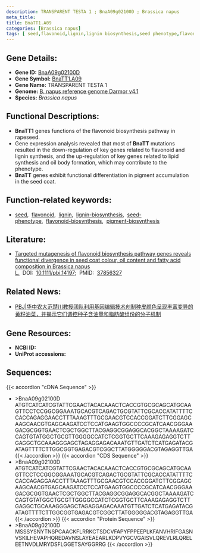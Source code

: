 ```yaml
---
description: TRANSPARENT TESTA 1 ; BnaA09g02100D ; Brassica napus
meta_title:
title: BnaTT1.A09
categories: [Brassica napus]
tags: [ seed,flavonoid,lignin,lignin biosynthesis,seed phenotype,flavonoid biosynthesis,pigment biosynthesis ]
---
```


## Gene Details:
- **Gene ID:**	[BnaA09g02100D]()
- **Gene Symbol:** <u>BnaTT1.A09</u>
- **Gene Name:** TRANSPARENT TESTA 1
- **Genome:** [B. napus reference genome Darmor v4.1]()
- **Species:** *Brassica napus*


## Functional Descriptions:
   - **BnaTT1** genes functions of the flavonoid biosynthesis pathway in rapeseed.
   - Gene expression analysis revealed that most of **BnaTT** mutations resulted in the down-regulation of key genes related to flavonoid and lignin synthesis, and the up-regulation of key genes related to lipid synthesis and oil body formation, which may contribute to the phenotype.
   - **BnaTT** genes exhibit functional differentiation in pigment accumulation in the seed coat.

## Function-related keywords:
   - [seed](/tags/seed/),&nbsp;&nbsp;[flavonoid](/tags/flavonoid/),&nbsp;&nbsp;[lignin](/tags/lignin/),&nbsp;&nbsp;[lignin-biosynthesis](/tags/lignin-biosynthesis/),&nbsp;&nbsp;[seed-phenotype](/tags/seed-phenotype/),&nbsp;&nbsp;[flavonoid-biosynthesis](/tags/flavonoid-biosynthesis/),&nbsp;&nbsp;[pigment-biosynthesis](/tags/pigment-biosynthesis/)

## Literature:
   - [Targeted mutagenesis of flavonoid biosynthesis pathway genes reveals functional divergence in seed coat colour, oil content and fatty acid composition in Brassica napus L.]( https://onlinelibrary.wiley.com/doi/10.1111/pbi.14197)&nbsp;&nbsp;DOI:&nbsp;&nbsp;[10.1111/pbi.14197](https://onlinelibrary.wiley.com/doi/10.1111/pbi.14197);&nbsp;&nbsp;PMID:&nbsp;&nbsp;[37856327](https://pubmed.ncbi.nlm.nih.gov/37856327/)

## Related News:
   - [PBJ|华中农大范楚川教授团队利用基因编辑技术创制种皮颜色呈现丰富变异的黄籽油菜，并揭示它们调控种子含油量和脂肪酸组份的分子机制](https://mp.weixin.qq.com/s?__biz=Mzg3MDEwNDEyMg==&mid=2247558159&idx=1&sn=57a3bb33c5bd37f669ce8a28a60dd479&chksm=cf088b1aaf401d585d65f5ad817a751b7c9bb0ec12b3712986d2a447420bc66f5fdb3643c199&scene=27#wechat_redirect)

## Gene Resources:
- **NCBI ID:**  [](https://www.ncbi.nlm.nih.gov/gene/?term=)
- **UniProt accessions:** [](https://www.uniprot.org/uniprotkb//entry)



## Sequences:
{{< accordion "cDNA Sequence" >}}
- \>BnaA09g02100D<br>
ATGTCATCATCGTATTCGAACTACACAAACTCACCGTGCGCAGCATGCAAGTTCCTCCGGCGGAAATGCACGTCAGACTGCGTATTCGCACCATATTTTCCACCAGAGGAACCTTTAAAGTTTGCGAACGTCCACCGGATCTTCGGAGCAAGCAACGTGAGCAAGATCCTCCATGAAGTGGCCCCGCATCAACGGGAAGACGCGGTGAACTCGCTGGCTTACGAGGCGGAGGCACGGCTAAAAGATCCAGTGTATGGCTGCGTTGGGGCCATCTCGGTGCTTCAAAGAGAGGTCTTGAGGCTGCAAAGGGAGCTAGAGGAGACAAATGTTGATCTCATGAGATACGATAGTTTTCTTGGCGGTGAGACGTCGGCTTATGGGGGACGTAGAGGTTGA
{{< /accordion >}}
{{< accordion "CDS Sequence" >}}
- \>BnaA09g02100D<br>
ATGTCATCATCGTATTCGAACTACACAAACTCACCGTGCGCAGCATGCAAGTTCCTCCGGCGGAAATGCACGTCAGACTGCGTATTCGCACCATATTTTCCACCAGAGGAACCTTTAAAGTTTGCGAACGTCCACCGGATCTTCGGAGCAAGCAACGTGAGCAAGATCCTCCATGAAGTGGCCCCGCATCAACGGGAAGACGCGGTGAACTCGCTGGCTTACGAGGCGGAGGCACGGCTAAAAGATCCAGTGTATGGCTGCGTTGGGGCCATCTCGGTGCTTCAAAGAGAGGTCTTGAGGCTGCAAAGGGAGCTAGAGGAGACAAATGTTGATCTCATGAGATACGATAGTTTTCTTGGCGGTGAGACGTCGGCTTATGGGGGACGTAGAGGTTGA
{{< /accordion >}}
{{< accordion "Protein Sequence" >}}
- \>BnaA09g02100D<br>
MSSSYSNYTNSPCAACKFLRRKCTSDCVFAPYFPPEEPLKFANVHRIFGASNVSKILHEVAPHQREDAVNSLAYEAEARLKDPVYGCVGAISVLQREVLRLQRELEETNVDLMRYDSFLGGETSAYGGRRG
{{< /accordion >}}

